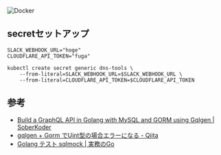 ![Docker](https://github.com/faruryo/dns-tools/workflows/Docker/badge.svg)

## secretセットアップ

```shell
SLACK_WEBHOOK_URL="hoge"
CLOUDFLARE_API_TOKEN="fuga"

kubectl create secret generic dns-tools \
    --from-literal=SLACK_WEBHOOK_URL=$SLACK_WEBHOOK_URL \
    --from-literal=CLOUDFLARE_API_TOKEN=$CLOUDFLARE_API_TOKEN
```

## 参考

- [Build a GraphQL API in Golang with MySQL and GORM using Gqlgen | SoberKoder](https://www.soberkoder.com/go-graphql-api-mysql-gorm/)
- [gqlgen + Gorm でUint型の場合エラーになる - Qiita](https://qiita.com/3104k/items/caf17633d4926aee8a84)
- [Golang テスト sqlmock | 実務のGo](https://www.go-lang-programming.com/doc/test/sqlmock)
